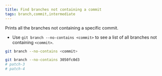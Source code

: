 ```yaml
---
title: Find branches not containing a commit
tags: branch,commit,intermediate
---
```


Prints all the branches not containing a specific commit.

- Use `git branch --no-contains <commit>` to see a list of all branches not containing `<commit>`.

```sh
git branch --no-contains <commit>
```

```sh
git branch --no-contains 3050fc0d3
# patch-3
# patch-4
```
